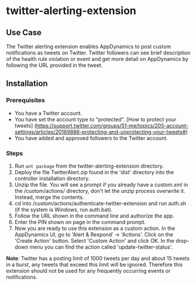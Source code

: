 twitter-alerting-extension
==========================

## Use Case

The Twitter alerting extension enables AppDynamics to post custom notifications as tweets on Twitter. Twitter followers can see brief description of the health rule violation or event and get more detail on AppDynamics by following the URL provided in the tweet.

## Installation

### Prerequisites

- You have a Twitter account.
- You have set the account type to "protected". [How to protect your tweets] (https://support.twitter.com/groups/51-me/topics/205-account-settings/articles/20169886-protecting-and-unprotecting-your-tweets#)
- You have added and approved followers to the Twitter account.

### Steps

1. Run ```ant package``` from the twitter-alerting-extension directory.
2. Deploy the file TwitterAlert.zip found in the 'dist' directory into the controller installation directory.
3. Unzip the file. You will see a prompt if you already have a custom.xml in the <Controller-install-dir>/custom/actions/ directory, don't let the unzip process overwrite it. Instead, merge the contents.
4. cd into <Controller-install-dir>/custom/actions/authenticate-twitter-extension and run auth.sh (if the system is Windows, run auth.bat).
5. Follow the URL shown in the command line and authorize the app.
6. Enter the PIN shown on page in the command prompt.
7. Now you are ready to use this extension as a custom action. In the AppDynamics UI, go to 'Alert & Respond' -> 'Actions'. Click on the 'Create Action' button. Select 'Custom Action' and click OK. In the drop-down menu you can find the action called 'update-twitter-status'.

**Note**: Twitter has a posting limit of 1000 tweets per day and about 15 tweets in a burst, any tweets that exceed this limit will be ignored. Therefore this extension should not be used for any frequently occurring events or notifications.
